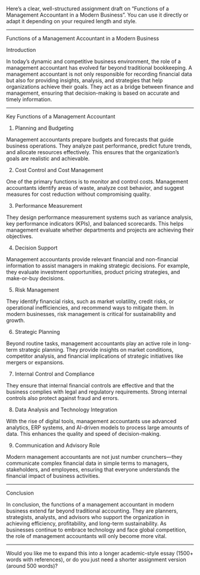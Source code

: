 Here’s a clear, well-structured assignment draft on “Functions of a Management Accountant in a Modern Business”. You can use it directly or adapt it depending on your required length and style.


---

Functions of a Management Accountant in a Modern Business

Introduction

In today’s dynamic and competitive business environment, the role of a management accountant has evolved far beyond traditional bookkeeping. A management accountant is not only responsible for recording financial data but also for providing insights, analysis, and strategies that help organizations achieve their goals. They act as a bridge between finance and management, ensuring that decision-making is based on accurate and timely information.


---

Key Functions of a Management Accountant

1. Planning and Budgeting

Management accountants prepare budgets and forecasts that guide business operations. They analyze past performance, predict future trends, and allocate resources effectively. This ensures that the organization’s goals are realistic and achievable.

2. Cost Control and Cost Management

One of the primary functions is to monitor and control costs. Management accountants identify areas of waste, analyze cost behavior, and suggest measures for cost reduction without compromising quality.

3. Performance Measurement

They design performance measurement systems such as variance analysis, key performance indicators (KPIs), and balanced scorecards. This helps management evaluate whether departments and projects are achieving their objectives.

4. Decision Support

Management accountants provide relevant financial and non-financial information to assist managers in making strategic decisions. For example, they evaluate investment opportunities, product pricing strategies, and make-or-buy decisions.

5. Risk Management

They identify financial risks, such as market volatility, credit risks, or operational inefficiencies, and recommend ways to mitigate them. In modern businesses, risk management is critical for sustainability and growth.

6. Strategic Planning

Beyond routine tasks, management accountants play an active role in long-term strategic planning. They provide insights on market conditions, competitor analysis, and financial implications of strategic initiatives like mergers or expansions.

7. Internal Control and Compliance

They ensure that internal financial controls are effective and that the business complies with legal and regulatory requirements. Strong internal controls also protect against fraud and errors.

8. Data Analysis and Technology Integration

With the rise of digital tools, management accountants use advanced analytics, ERP systems, and AI-driven models to process large amounts of data. This enhances the quality and speed of decision-making.

9. Communication and Advisory Role

Modern management accountants are not just number crunchers—they communicate complex financial data in simple terms to managers, stakeholders, and employees, ensuring that everyone understands the financial impact of business activities.


---

Conclusion

In conclusion, the functions of a management accountant in modern business extend far beyond traditional accounting. They are planners, strategists, analysts, and advisors who support the organization in achieving efficiency, profitability, and long-term sustainability. As businesses continue to embrace technology and face global competition, the role of management accountants will only become more vital.


---

Would you like me to expand this into a longer academic-style essay (1500+ words with references), or do you just need a shorter assignment version (around 500 words)?
